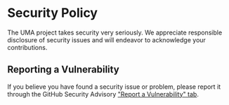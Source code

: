# Security Policy

The UMA project takes security very seriously. We appreciate responsible
disclosure of security issues and will endeavor to acknowledge your
contributions.


## Reporting a Vulnerability

If you believe you have found a security issue or problem, please report
it through the GitHub Security Advisory
["Report a Vulnerability" tab](https://github.com/uma-universal-money-address/uma-js-sdk/security/advisories/new).
